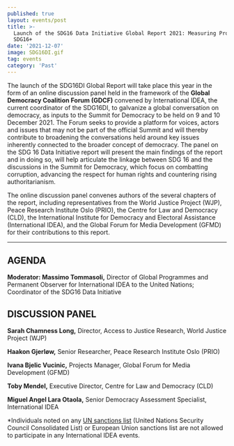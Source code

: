 ```yaml
---
published: true
layout: events/post
title: >-
  Launch of the SDG16 Data Initiative Global Report 2021: Measuring Progress on
  SDG16+
date: '2021-12-07'
image: SDG16DI.gif
tag: events
category: 'Past'
---
```

The launch of the SDG16DI Global Report will take place this year in the form of an online discussion panel held in the framework of the **Global Democracy Coalition Forum (GDCF)** convened by International IDEA, the current coordinator of the SDG16DI, to galvanize a global conversation on democracy, as inputs to the Summit for Democracy to be held on 9 and 10 December 2021. The Forum seeks to provide a platform for voices, actors and issues that may not be part of the official Summit and will thereby contribute to broadening the conversations held around key issues inherently connected to the broader concept of democracy. The panel on the SDG 16 Data Initiative report will present the main findings of the report and in doing so, will help articulate the linkage between SDG 16 and the discussions in the Summit for Democracy, which focus on combatting corruption, advancing the respect for human rights and countering rising authoritarianism. 

The online discussion panel convenes authors of the several chapters of the report, including representatives from the World Justice Project (WJP), Peace Research Institute Oslo (PRIO), the Centre for Law and Democracy (CLD), the International Institute for Democracy and Electoral Assistance (International IDEA), and the Global Forum for Media Development (GFMD) for their contributions to this report.

---

## AGENDA

**Moderator: Massimo Tommasoli,** Director of Global Programmes and Permanent Observer for International IDEA to the United Nations; Coordinator of the SDG16 Data Initiative 

## DISCUSSION PANEL

**Sarah Chamness Long,** Director, Access to Justice Research, World Justice Project (WJP)

**Haakon Gjerløw,** Senior Researcher, Peace Research Institute Oslo (PRIO)

**Ivana Bjelic Vucinic,** Projects Manager, ‎Global Forum for Media Development (GFMD)

**Toby Mendel,** Executive Director, Centre for Law and Democracy (CLD)

**Miguel Angel Lara Otaola,** Senior Democracy Assessment Specialist, International IDEA

*Individuals noted on any [UN sanctions list](https://www.un.org/securitycouncil/content/un-sc-consolidated-list) (United Nations Security Council Consolidated List) or European Union sanctions list are not allowed to participate in any International IDEA events.
